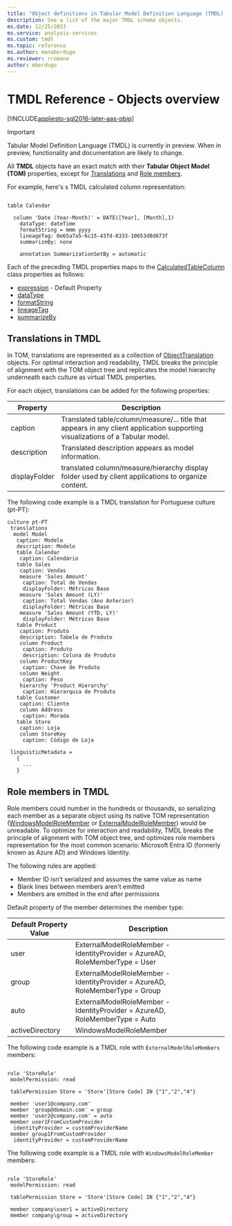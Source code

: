 ```yaml
---
title: "Object definitions in Tabular Model Definition Language (TMDL) | Microsoft Docs"
description: See a list of the major TMDL schema objects.
ms.date: 12/25/2023
ms.service: analysis-services
ms.custom: tmdl
ms.topic: reference
ms.author: monaberdugo
ms.reviewer: rromano
author: mberdugo
---
```


# TMDL Reference - Objects overview

[!INCLUDE[appliesto-sql2016-later-aas-pbip](../includes/appliesto-sql2016-later-aas-pbip.md)]

> [!IMPORTANT]
> Tabular Model Definition Language (TMDL) is currently in preview. When in preview, functionality and documentation are likely to change.

All **TMDL** objects have an exact match with their **Tabular Object Model (TOM)** properties, except for [Translations](#translations-in-tmdl) and [Role members](#role-members-in-tmdl).

For example, here's s TMDL calculated column representation:

```tmdl

table Calendar

  column 'Date (Year-Month)' = DATE([Year], [Month],1)
    dataType: dateTime
    formatString = mmm yyyy
    lineageTag: 0e65a7a5-6c15-437d-8333-10653d8d673f
    summarizeBy: none

    annotation SummarizationSetBy = automatic
```

Each of the preceding TMDL properties maps to the [CalculatedTableColumn](/dotnet/api/microsoft.analysisservices.tabular.calculatedtablecolumn) class properties as follows:

- [expression](/dotnet/api/microsoft.analysisservices.tabular.calculatedcolumn.expression#microsoft-analysisservices-tabular-calculatedcolumn-expression) - Default Property
- [dataType](/dotnet/api/microsoft.analysisservices.tabular.column.datatype#microsoft-analysisservices-tabular-column-datatype)
- [formatString](/dotnet/api/microsoft.analysisservices.tabular.column.formatstring#microsoft-analysisservices-tabular-column-formatstring)
- [lineageTag](/dotnet/api/microsoft.analysisservices.tabular.column.lineagetag#microsoft-analysisservices-tabular-column-lineagetag)
- [summarizeBy](/dotnet/api/microsoft.analysisservices.tabular.column.summarizeby#microsoft-analysisservices-tabular-column-summarizeby)

## Translations in TMDL

In TOM, translations are represented as a collection of [ObjectTranslation](/dotnet/api/microsoft.analysisservices.tabular.objecttranslation) objects. For optimal interaction and readability, TMDL breaks the principle of alignment with the TOM object tree and replicates the model hierarchy underneath each culture as virtual TMDL properties.

For each object, translations can be added for the following properties:

|Property  |Description  |
|---------|---------|
|caption |Translated table/column/measure/... title that appears in any client application supporting visualizations of a Tabular model.|
|description |Translated description appears as model information.|
|displayFolder|translated column/measure/hierarchy display folder used by client applications to organize content. |

The following code example is a TMDL translation for Portuguese culture (pt-PT):

```tmdl
culture pt-PT
 translations
  model Model
   caption: Modelo
   description: Modelo
   table Calendar
    caption: Calendário
   table Sales
    caption: Vendas
    measure 'Sales Amount'
     caption: Total de Vendas
     displayFolder: Métricas Base
    measure 'Sales Amount (LY)'
     caption: Total Vendas (Ano Anterior)
     displayFolder: Métricas Base
    measure 'Sales Amount (YTD, LY)'
     displayFolder: Métricas Base
   table Product
    caption: Produto
    description: Tabela de Produto
    column Product
     caption: Produto
     description: Coluna de Produto
    column ProductKey
     caption: Chave de Produto
    column Weight
     caption: Peso
    hierarchy 'Product Hierarchy'
     caption: Hierarquia de Produto
   table Customer
    caption: Cliente
    column Address
     caption: Morada
   table Store
    caption: Loja
    column StoreKey
     caption: Código de Loja

 linguisticMetadata =   
   {
     ...
   }

```

## Role members in TMDL

Role members could number in the hundreds or thousands, so serializing each member as a separate object using its native TOM representation ([WindowsModelRoleMember](/dotnet/api/microsoft.analysisservices.tabular.windowsmodelrolemember) or [ExternalModelRoleMember](/dotnet/api/microsoft.analysisservices.tabular.externalmodelrolemember)) would be unreadable. To optimize for interaction and readability, TMDL breaks the principle of alignment with TOM object tree, and optimizes role members representation for the most common scenario: Microsoft Entra ID (formerly known as Azure AD) and Windows Identity.

The following rules are applied:

- Member ID isn't serialized and assumes the same value as name
- Blank lines between members aren't emitted
- Members are emitted in the end after permissions

Default property of the member determines the member type:

|Default Property Value  |Description  |
|---------|---------|
|user | ExternalModelRoleMember - IdentityProvider = AzureAD, RoleMemberType = User|
|group | ExternalModelRoleMember  - IdentityProvider = AzureAD, RoleMemberType = Group|
|auto | ExternalModelRoleMember  - IdentityProvider = AzureAD, RoleMemberType = Auto|
|activeDirectory | WindowsModelRoleMember|

The following code example is a TMDL role with `ExternalModelRoleMembers` members:

```tmdl

role 'StoreRole'
 modelPermission: read

 tablePermission Store = 'Store'[Store Code] IN {"1","2","4"}
 
 member 'user1@company.com'
 member 'group@domain.com' = group
 member 'user2@company.com' = auto
 member user1FromCustomProvider
  identityProvider = customProviderName
 member group1FromCustomProvider
  identityProvider = customProviderName
```

The following code example is a TMDL role with `WindowsModelRoleMember` members:

```tmdl

role 'StoreRole'
 modelPermission: read

 tablePermission Store = 'Store'[Store Code] IN {"1","2","4"}
 
 member company\user1 = activeDirectory
 member company\group = activeDirectory
```
